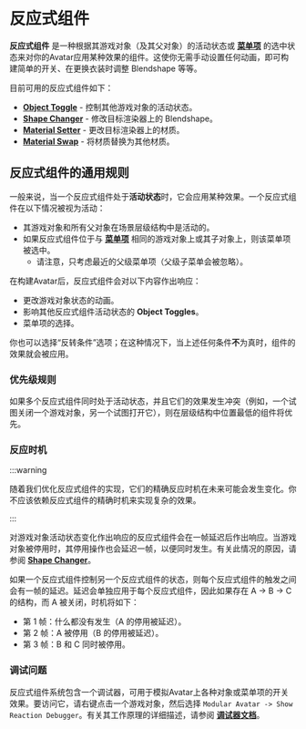 ﻿---
sidebar_position: 1
---

# 反应式组件

**反应式组件** 是一种根据其游戏对象（及其父对象）的活动状态或 [**菜单项**](../menu-item.md) 的选中状态来对你的Avatar应用某种效果的组件。这使你无需手动设置任何动画，即可构建简单的开关、在更换衣装时调整 Blendshape 等等。

目前可用的反应式组件如下：

* [**Object Toggle**](./object-toggle.md) - 控制其他游戏对象的活动状态。
* [**Shape Changer**](./shape-changer.md) - 修改目标渲染器上的 Blendshape。
* [**Material Setter**](./material-setter.md) - 更改目标渲染器上的材质。
* [**Material Swap**](./material-swap.md) - 将材质替换为其他材质。

## 反应式组件的通用规则

一般来说，当一个反应式组件处于**活动状态**时，它会应用某种效果。一个反应式组件在以下情况被视为活动：

- 其游戏对象和所有父对象在场景层级结构中是活动的。
- 如果反应式组件位于与 [**菜单项**](../menu-item.md) 相同的游戏对象上或其子对象上，则该菜单项被选中。
  - 请注意，只考虑最近的父级菜单项（父级子菜单会被忽略）。

在构建Avatar后，反应式组件会对以下内容作出响应：

- 更改游戏对象状态的动画。
- 影响其他反应式组件活动状态的 **Object Toggles**。
- 菜单项的选择。

你也可以选择“反转条件”选项；在这种情况下，当上述任何条件**不**为真时，组件的效果就会被应用。

### 优先级规则

如果多个反应式组件同时处于活动状态，并且它们的效果发生冲突（例如，一个试图关闭一个游戏对象，另一个试图打开它），则在层级结构中位置最低的组件将优先。

### 反应时机

:::warning

随着我们优化反应式组件的实现，它们的精确反应时机在未来可能会发生变化。你不应该依赖反应式组件的精确时机来实现复杂的效果。

:::

对游戏对象活动状态变化作出响应的反应式组件会在一帧延迟后作出响应。当游戏对象被停用时，其停用操作也会延迟一帧，以便同时发生。有关此情况的原因，请参阅 **[Shape Changer](shape-changer.md)**。

如果一个反应式组件控制另一个反应式组件的状态，则每个反应式组件的触发之间会有一帧的延迟。延迟会单独应用于每个反应式组件，因此如果存在 A -> B -> C 的结构，而 A 被关闭，时机将如下：

* 第 1 帧：什么都没有发生（A 的停用被延迟）。
* 第 2 帧：A 被停用（B 的停用被延迟）。
* 第 3 帧：B 和 C 同时被停用。

### 调试问题

反应式组件系统包含一个调试器，可用于模拟Avatar上各种对象或菜单项的开关效果。要访问它，请右键点击一个游戏对象，然后选择 `Modular Avatar -> Show Reaction Debugger`。有关其工作原理的详细描述，请参阅 **[调试器文档](./debugger/index.md)**。